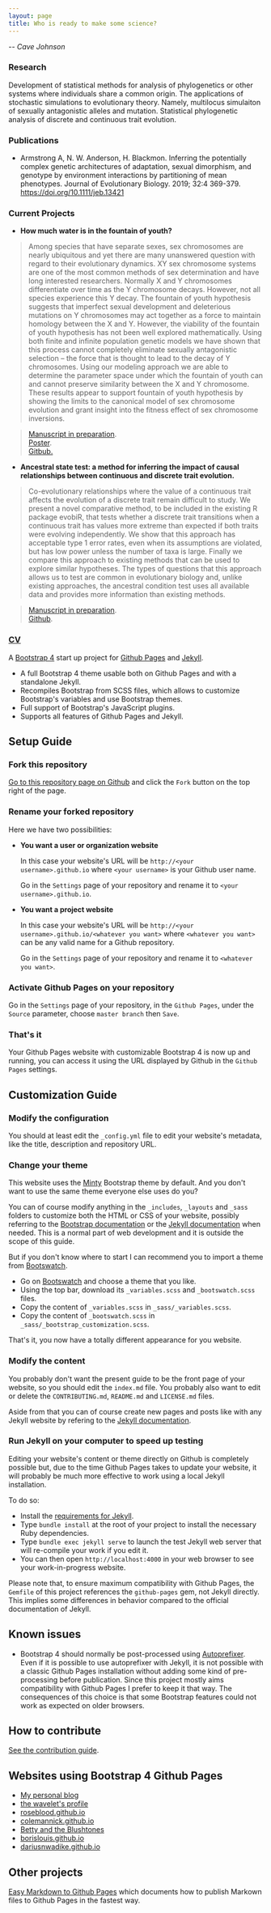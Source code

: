 ```yaml
---
layout: page
title: Who is ready to make some science?
---
```

-- *Cave Johnson*
<br>
### Research

Development of statistical methods for analysis of phylogenetics or other systems where individuals share a common origin. The applications of stochastic simulations to evolutionary theory. Namely, multilocus simulaiton of sexually antagonistic alleles and mutation. Statistical phylogenetic analysis of discrete and continuous trait evolution. 

### Publications

* Armstrong A, N. W. Anderson, H. Blackmon. Inferring the potentially complex genetic architectures of adaptation, sexual dimorphism, and genotype by environment interactions by partitioning of mean phenotypes. Journal of Evolutionary Biology. 2019; 32:4 369-379. <https://doi.org/10.1111/jeb.13421>

### Current Projects


* **How much water is in the fountain of youth?** 

> Among species that have separate sexes, sex chromosomes are nearly ubiquitous and yet
there are many unanswered question with regard to their evolutionary dynamics. XY
sex chromosome systems are one of the most common methods of sex determination and
have long interested researchers. Normally X and Y chromosomes differentiate over time
as the Y chromosome decays. However, not all species experience this Y decay. The
fountain of youth hypothesis suggests that imperfect sexual development and deleterious
mutations on Y chromosomes may act together as a force to maintain homology between
the X and Y. However, the viability of the fountain of youth hypothesis has not been well
explored mathematically. Using both finite and infinite population genetic models we have
shown that this process cannot completely eliminate sexually antagonistic selection – the
force that is thought to lead to the decay of Y chromosomes. Using our modeling approach
we are able to determine the parameter space under which the fountain of youth can and
cannot preserve similarity between the X and Y chromosome. These results appear to
support fountain of youth hypothesis by showing the limits to the canonical model of
sex chromosome evolution and grant insight into the fitness effect of sex chromosome
inversions.

> [Manuscript in preparation](https://docs.google.com/document/d/1mfFIwkd4EN3QPzfqcI2Nm-oDbcBi21I5nF7PLdXgnlY/edit?usp=sharing). <br> [Poster](https://drive.google.com/file/d/1z3TgDcqhsfpzkswb43SNzQeYvo4kCNtR/view?usp=sharing). <br> [Gitbub.](https://github.com/NW-Anderson/FOY)


* **Ancestral state test: a method for inferring the impact of causal relationships between continuous and discrete trait evolution.**

> Co-evolutionary relationships where the value of a continuous trait affects the evolution of a discrete trait remain difficult to study.  We present a novel comparative method, to be included in the existing R package evobiR, that tests whether a discrete trait transitions when a continuous trait has values more extreme than expected if both traits were evolving independently.  We show that this approach has acceptable type 1 error rates, even when its assumptions are violated, but has low power unless the number of taxa is large. Finally we compare this approach to existing methods that can be used to explore similar hypotheses.  The types of questions that this approach allows us to test are common in evolutionary biology and, unlike existing approaches, the ancestral condition test uses all available data and provides more information than existing methods.

> [Manuscript in preparation](https://drive.google.com/file/d/1qbt7xyl8Zx57zZjByoCz_Q16L7DEoZLj/view?usp=sharing). <br> [Github](https://github.com/NW-Anderson/Ancestral-Condition-Test).

### [CV](https://docs.google.com/document/d/1x__x_N1p2K2cdQtj4fG9xxhNSBCTvy_BpAZppW_HBHY/edit?usp=sharing)


A [Bootstrap 4](https://getbootstrap.com/) start up project for [Github Pages](https://pages.github.com/) and [Jekyll](https://jekyllrb.com/).

* A full Bootstrap 4 theme usable both on Github Pages and with a standalone Jekyll.
* Recompiles Bootstrap from SCSS files, which allows to customize Bootstrap's variables and use Bootstrap themes.
* Full support of Bootstrap's JavaScript plugins.
* Supports all features of Github Pages and Jekyll.

## Setup Guide

### Fork this repository

[Go to this repository page on Github](https://github.com/nicolas-van/bootstrap-4-github-pages) and click the `Fork` button on the top right of the page.

### Rename your forked repository

Here we have two possibilities:

* **You want a user or organization website**

  In this case your website's URL will be `http://<your username>.github.io` where `<your username>` is your Github user name.

  Go in the `Settings` page of your repository and rename it to `<your username>.github.io`.

* **You want a project website**

  In this case your website's URL will be `http://<your username>.github.io/<whatever you want>` where `<whatever you want>` can be any valid name for a Github repository.

  Go in the `Settings` page of your repository and rename it to `<whatever you want>`.

### Activate Github Pages on your repository

Go in the `Settings` page of your repository, in the `Github Pages`, under the `Source` parameter, choose `master branch` then `Save`.

### That's it

Your Github Pages website with customizable Bootstrap 4 is now up and running, you can access it using the URL displayed by Github in the `Github Pages` settings.

## Customization Guide

### Modify the configuration

You should at least edit the `_config.yml` file to edit your website's metadata, like the title, description and repository URL.

### Change your theme

This website uses the [Minty](https://bootswatch.com/minty/) Bootstrap theme by default. And you don't want to use the same theme everyone else uses do you?

You can of course modify anything in the `_includes`, `_layouts` and `_sass` folders to customize both the HTML or CSS of your website, possibly referring to the [Bootstrap documentation](https://getbootstrap.com/) or the [Jekyll documentation](https://jekyllrb.com/) when needed. This is a normal part of web development and it is outside the scope of this guide.

But if you don't know where to start I can recommend you to import a theme from [Bootswatch](https://bootswatch.com/).

* Go on [Bootswatch](https://bootswatch.com/) and choose a theme that you like.
* Using the top bar, download its `_variables.scss` and `_bootswatch.scss` files.
* Copy the content of `_variables.scss` in `_sass/_variables.scss`.
* Copy the content of `_bootswatch.scss` in `_sass/_bootstrap_customization.scss`.

That's it, you now have a totally different appearance for you website.

### Modify the content

You probably don't want the present guide to be the front page of your website, so you should edit the `index.md` file. You probably also want to edit or delete the `CONTRIBUTING.md`, `README.md` and `LICENSE.md` files.

Aside from that you can of course create new pages and posts like with any Jekyll website by refering to the [Jekyll documentation](https://jekyllrb.com/).

### Run Jekyll on your computer to speed up testing

Editing your website's content or theme directly on Github is completely possible but, due to the time Github Pages takes to update your website, it will probably be much more effective to work using a local Jekyll installation.

To do so:

* Install the [requirements for Jekyll](https://jekyllrb.com/docs/installation/).
* Type `bundle install` at the root of your project to install the necessary Ruby dependencies.
* Type `bundle exec jekyll serve` to launch the test Jekyll web server that will re-compile your work if you edit it.
* You can then open `http://localhost:4000` in your web browser to see your work-in-progress website.

Please note that, to ensure maximum compatibility with Github Pages, the `Gemfile` of this project references the `github-pages` gem, not Jekyll directly. This implies some differences in behavior compared to the official documentation of Jekyll.

## Known issues

* Bootstrap 4 should normally be post-processed using [Autoprefixer](https://github.com/postcss/autoprefixer). Even if it is possible to use autoprefixer with Jekyll, it is not possible with a classic Github Pages installation without adding some kind of pre-processing before publication. Since this project mostly aims compatibility with Github Pages I prefer to keep it that way. The consequences of this choice is that some Bootstrap features could not work as expected on older browsers.

## How to contribute

[See the contribution guide](https://github.com/nicolas-van/bootstrap-4-github-pages/blob/master/CONTRIBUTING.md).

## Websites using Bootstrap 4 Github Pages

* [My personal blog](https://nicolas-van.github.io/)
* [the wavelet's profile](https://thewavelet.github.io/)
* [roseblood.github.io](https://roseleblood.github.io/)
* [colemannick.github.io](https://colemannick.github.io/)
* [Betty and the Blushtones](http://bettyandtheblushtones.co.uk/)
* [borislouis.github.io](https://borislouis.github.io/)
* [dariusnwadike.github.io](https://dariusnwadike.github.io/)

## Other projects

[Easy Markdown to Github Pages](https://nicolas-van.github.io/easy-markdown-to-github-pages/) which documents how to publish Markown files to Github Pages in the fastest way.
